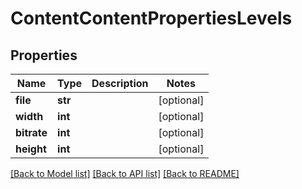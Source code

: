 # ContentContentPropertiesLevels

## Properties
Name | Type | Description | Notes
------------ | ------------- | ------------- | -------------
**file** | **str** |  | [optional] 
**width** | **int** |  | [optional] 
**bitrate** | **int** |  | [optional] 
**height** | **int** |  | [optional] 

[[Back to Model list]](../README.md#documentation-for-models) [[Back to API list]](../README.md#documentation-for-api-endpoints) [[Back to README]](../README.md)


